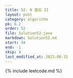 ```yaml
---
title: 52. N 皇后 II
layout: post
category: algorithm
pk: 6.2
order: 52
file: Solution52.java
markdown: Solution52.md
start: 34
end: -1
skip: 4
last_modified_at: 2023-08-15
---
```


{% include leetcode.md %}